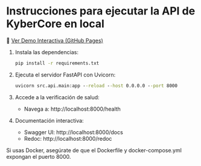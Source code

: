 # Instrucciones para ejecutar la API de KyberCore en local
🚀 [Ver Demo Interactiva (GitHub Pages)](https://elisaul77.github.io/kybercore/)  

1. Instala las dependencias:
   ```cmd
   pip install -r requirements.txt
   ```
2. Ejecuta el servidor FastAPI con Uvicorn:
   ```cmd
   uvicorn src.api.main:app --reload --host 0.0.0.0 --port 8000
   ```
3. Accede a la verificación de salud:
   - Navega a: http://localhost:8000/health

4. Documentación interactiva:
   - Swagger UI: http://localhost:8000/docs
   - Redoc: http://localhost:8000/redoc

Si usas Docker, asegúrate de que el Dockerfile y docker-compose.yml expongan el puerto 8000.
